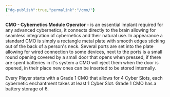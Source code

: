 ```yaml
---
{"dg-publish":true,"permalink":"/cmo/"}
---
```


**CMO - Cybernetics Module Operator** - is an essential implant required for any advanced cybernetics, it connects directly to the brain allowing for seamless integration of cybernetics and their natural use. In appearance a standard CMO is simply a rectangle metal plate with smooth edges sticking out of the back of a person's neck. 
Several ports are set into the plate allowing for wired connection to some devices, next to the ports is a small round opening covered by a small door that opens when pressed, if there are spent batteries in it's system a CMO will eject them when the door is opened, in their place new ones can be inserted to be stored internally.

Every Player starts with a Grade 1 CMO that allows for 4 Cyber Slots, each cybernetic enchantment takes at least 1 Cyber Slot. Grade 1 CMO has a battery storage of 6.
